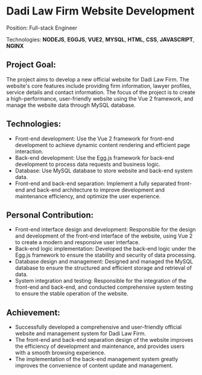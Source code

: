 # Dadi Law Firm Website Development

Position: Full-stack Engineer

Technologies: **NODEJS**, **EGGJS**, **VUE2**, **MYSQL**, **HTML**, **CSS**, **JAVASCRIPT**, **NGINX**

## Project Goal:

The project aims to develop a new official website for Dadi Law Firm. The website's core features include providing firm information, lawyer profiles, service details and contact information. The focus of the project is to create a high-performance, user-friendly website using the Vue 2 framework, and manage the website data through MySQL database.

## Technologies:

- Front-end development: Use the Vue 2 framework for front-end development to achieve dynamic content rendering and efficient page interaction.
- Back-end development: Use the Egg.js framework for back-end development to process data requests and business logic.
- Database: Use MySQL database to store website and back-end system data.
- Front-end and back-end separation: Implement a fully separated front-end and back-end architecture to improve development and maintenance efficiency, and optimize the user experience.

## Personal Contribution:

- Front-end interface design and development: Responsible for the design and development of the front-end interface of the website, using Vue 2 to create a modern and responsive user interface.
- Back-end logic implementation: Developed the back-end logic under the Egg.js framework to ensure the stability and security of data processing.
- Database design and management: Designed and managed the MySQL database to ensure the structured and efficient storage and retrieval of data.
- System integration and testing: Responsible for the integration of the front-end and back-end, and conducted comprehensive system testing to ensure the stable operation of the website.

## Achievement:

- Successfully developed a comprehensive and user-friendly official website and management system for Dadi Law Firm.
- The front-end and back-end separation design of the website improves the efficiency of development and maintenance, and provides users with a smooth browsing experience.
- The implementation of the back-end management system greatly improves the convenience of content update and management.
